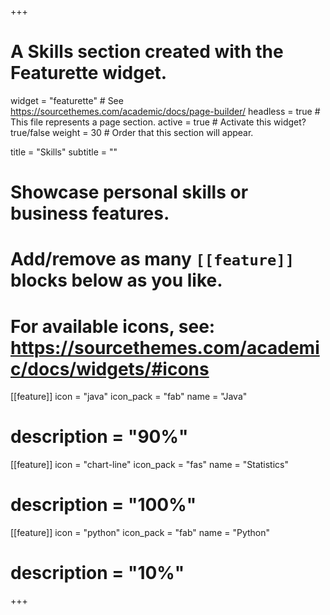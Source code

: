 +++
# A Skills section created with the Featurette widget.
widget = "featurette"  # See https://sourcethemes.com/academic/docs/page-builder/
headless = true  # This file represents a page section.
active = true  # Activate this widget? true/false
weight = 30  # Order that this section will appear.

title = "Skills"
subtitle = ""

# Showcase personal skills or business features.
# 
# Add/remove as many `[[feature]]` blocks below as you like.
# 
# For available icons, see: https://sourcethemes.com/academic/docs/widgets/#icons

[[feature]]
  icon = "java"
  icon_pack = "fab"
  name = "Java"
  # description = "90%"
  
[[feature]]
  icon = "chart-line"
  icon_pack = "fas"
  name = "Statistics"
  # description = "100%"  
  
[[feature]]
  icon = "python"
  icon_pack = "fab"
  name = "Python"
  # description = "10%"

+++
